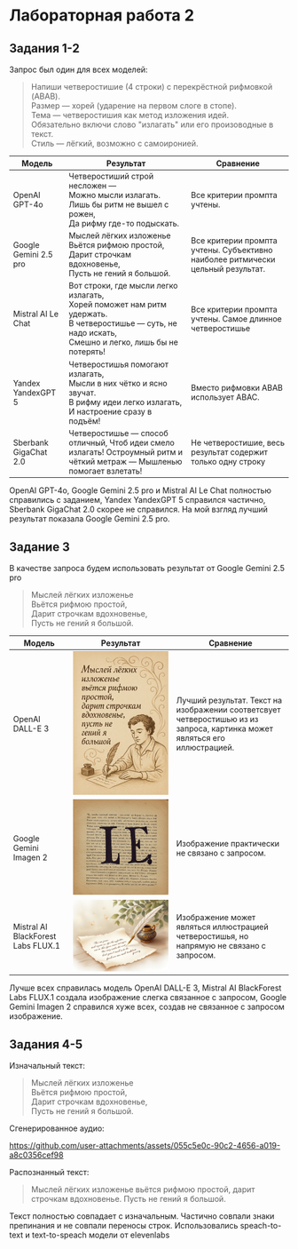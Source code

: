 # Лабораторная работа 2

## Задания 1-2

Запрос был один для всех моделей:

> Напиши четверостишие (4 строки) с перекрёстной рифмовкой (ABAB).<br>
> Размер — хорей (ударение на первом слоге в стопе).<br>
> Тема — четверостишия как метод изложения идей.<br>
> Обязательно включи слово "излагать" или его произоводные в текст.<br>
> Стиль — лёгкий, возможно с самоиронией.<br>

| Модель                | Результат                                                                                                                                                    | Сравнение                                                                       |
| --------------------- | ------------------------------------------------------------------------------------------------------------------------------------------------------------ | ------------------------------------------------------------------------------- |
| OpenAI GPT-4o         | Четверостиший строй несложен —<br>Можно мысли излагать.<br>Лишь бы ритм не вышел с рожен,<br>Да рифму где-то подыскать.                                      | Все критерии промпта учтены.                                                    |
| Google Gemini 2.5 pro | Мыслей лёгких изложенье<br>Вьётся рифмою простой,<br>Дарит строчкам вдохновенье,<br>Пусть не гений я большой.                                                | Все критерии промпта учтены. Субъективно наиболее ритмически цельный результат. |
| Mistral AI Le Chat    | Вот строки, где мысли легко излагать,<br>Хорей поможет нам ритм удержать.<br>В четверостишье — суть, не надо искать,<br>Смешно и легко, лишь бы не потерять! | Все критерии промпта учтены. Самое длинное четверостишье                        |
| Yandex YandexGPT 5    | Четверостишья помогают излагать,<br>Мысли в них чётко и ясно звучат.<br>В рифму идеи легко излагать,<br>И настроение сразу в подъём!                         | Вместо рифмовки ABAB использует ABAC.                                           |
| Sberbank GigaChat 2.0 | Четверостишье — способ отличный, Чтоб идеи смело излагать! Остроумный ритм и чёткий метраж — Мышленью помогает взлетать!                                     | Не четверостишие, весь результат содержит только одну строку                    |

OpenAI GPT-4o, Google Gemini 2.5 pro и Mistral AI Le Chat полностью справились с заданием, Yandex YandexGPT 5 справился частично, Sberbank GigaChat 2.0 скорее не справился.
На мой взгляд лучший результат показала Google Gemini 2.5 pro.

## Задание 3

В качестве запроса будем использовать результат от Google Gemini 2.5 pro

> Мыслей лёгких изложенье<br>
> Вьётся рифмою простой,<br>
> Дарит строчкам вдохновенье,<br>
> Пусть не гений я большой.<br>

| Модель                             | Результат                       | Сравнение                                                                                                                  |
| ---------------------------------- | ------------------------------- | -------------------------------------------------------------------------------------------------------------------------- |
| OpenAI DALL-E 3                    | ![DALL-E 3](res/img-openai.png) | Лучший результат. Текст на изображении соответсвует четверостишью из из запроса, картинка может являться его иллюстрацией. |
| Google Gemini Imagen 2             | ![Imagen 2](res/img-google.png) | Изображение практически не связано с запросом.                                                                             |
| Mistral AI BlackForest Labs FLUX.1 | ![FLUX.1](res/img-mistral.jpg)  | Изображение может являться иллюстрацией четверостишья, но напрямую не связано с запросом.                                  |

Лучше всех справилась модель OpenAI DALL-E 3, Mistral AI BlackForest Labs FLUX.1 создала изображение слегка связанное с запросом, Google Gemini Imagen 2 справился хуже всех, создав не связанное с запросом изображение.

## Задания 4-5

Изначальный текст:

> Мыслей лёгких изложенье<br>
> Вьётся рифмою простой,<br>
> Дарит строчкам вдохновенье,<br>
> Пусть не гений я большой.<br>

Cгенерированное аудио:

https://github.com/user-attachments/assets/055c5e0c-90c2-4656-a019-a8c0356cef98


Распознанный текст:

> Мыслей лёгких изложенье вьётся рифмою простой, дарит строчкам вдохновенье. Пусть не гений я большой.

Текст полностью совпадает с изначальным. Частично совпали знаки препинания и не совпали переносы строк. Использовались speach-to-text и text-to-speach модели от elevenlabs
